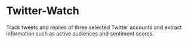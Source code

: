 # Twitter-Watch
Track tweets and replies of three selected Twitter accounts and extract information such as active audiences and sentiment scores. 
